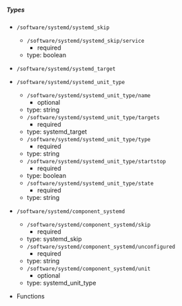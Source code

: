  ##### Types
  - `/software/systemd/systemd_skip`
    - `/software/systemd/systemd_skip/service`
      - required
    - type: boolean
  - `/software/systemd/systemd_target`
  - `/software/systemd/systemd_unit_type`
    - `/software/systemd/systemd_unit_type/name`
      - optional
    - type: string
    - `/software/systemd/systemd_unit_type/targets`
      - required
    - type: systemd_target
    - `/software/systemd/systemd_unit_type/type`
      - required
    - type: string
    - `/software/systemd/systemd_unit_type/startstop`
      - required
    - type: boolean
    - `/software/systemd/systemd_unit_type/state`
      - required
    - type: string
  - `/software/systemd/component_systemd`
    - `/software/systemd/component_systemd/skip`
      - required
    - type: systemd_skip
    - `/software/systemd/component_systemd/unconfigured`
      - required
    - type: string
    - `/software/systemd/component_systemd/unit`
      - optional
    - type: systemd_unit_type

 - Functions
